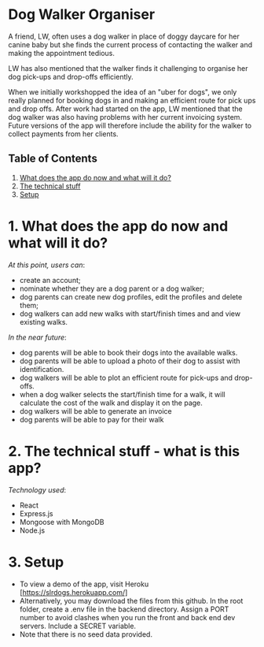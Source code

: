# Dog Walker Organiser

A friend, LW, often uses a dog walker in place of doggy daycare for her canine baby but she finds the current process of contacting the walker and making the appointment tedious. 

LW has also mentioned that the walker finds it challenging to organise her dog pick-ups and drop-offs efficiently.

When we initially workshopped the idea of an "uber for dogs", we only really planned for booking dogs in and making an efficient route for pick ups and drop offs. After work had started on the app, LW mentioned that the dog walker was also having problems with her current invoicing system.  Future versions of the app will therefore include the ability for the walker to collect payments from her clients.

## Table of Contents

1. [What does the app do now and what will it do?](#what-does-the-app-do-now-and-what-will-it-do?)
2. [The technical stuff](#the-technical-stuff)
3. [Setup](#setup)

# 1. What does the app do now and what will it do?

*At this point, users can*:
- create an account;
- nominate whether they are a dog parent or a dog walker;
- dog parents can create new dog profiles, edit the profiles and delete them;
- dog walkers can add new walks with start/finish times and and view existing walks.


*In the near future*:
- dog parents will be able to book their dogs into the available walks.
- dog parents will be able to upload a photo of their dog to assist with identification.
- dog walkers will be able to plot an efficient route for pick-ups and drop-offs.
- when a dog walker selects the start/finish time for a walk, it will calculate the cost of the walk and display it on the page.
- dog walkers will be able to generate an invoice
- dog parents will be able to pay for their walk


# 2. The technical stuff - what is this app?

*Technology used*:
- React
- Express.js
- Mongoose with MongoDB
- Node.js

# 3. Setup

- To view a demo of the app, visit Heroku [https://slrdogs.herokuapp.com/]
- Alternatively, you may download the files from this github. In the root folder, create a .env file in the backend directory.  Assign a PORT number to avoid clashes when you run the front and back end dev servers. Include a SECRET variable.
- Note that there is no seed data provided.

